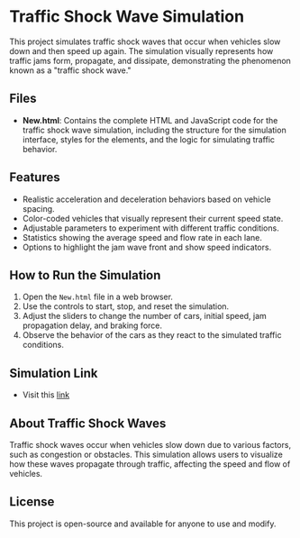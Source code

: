 # Traffic Shock Wave Simulation

This project simulates traffic shock waves that occur when vehicles slow down and then speed up again. The simulation visually represents how traffic jams form, propagate, and dissipate, demonstrating the phenomenon known as a "traffic shock wave."

## Files

- **New.html**: Contains the complete HTML and JavaScript code for the traffic shock wave simulation, including the structure for the simulation interface, styles for the elements, and the logic for simulating traffic behavior.

## Features

- Realistic acceleration and deceleration behaviors based on vehicle spacing.
- Color-coded vehicles that visually represent their current speed state.
- Adjustable parameters to experiment with different traffic conditions.
- Statistics showing the average speed and flow rate in each lane.
- Options to highlight the jam wave front and show speed indicators.

## How to Run the Simulation

1. Open the `New.html` file in a web browser.
2. Use the controls to start, stop, and reset the simulation.
3. Adjust the sliders to change the number of cars, initial speed, jam propagation delay, and braking force.
4. Observe the behavior of the cars as they react to the simulated traffic conditions.

## Simulation Link

  - Visit this [link](https://amaranth-darda-23.tiiny.site)

## About Traffic Shock Waves

Traffic shock waves occur when vehicles slow down due to various factors, such as congestion or obstacles. This simulation allows users to visualize how these waves propagate through traffic, affecting the speed and flow of vehicles.

## License

This project is open-source and available for anyone to use and modify.
